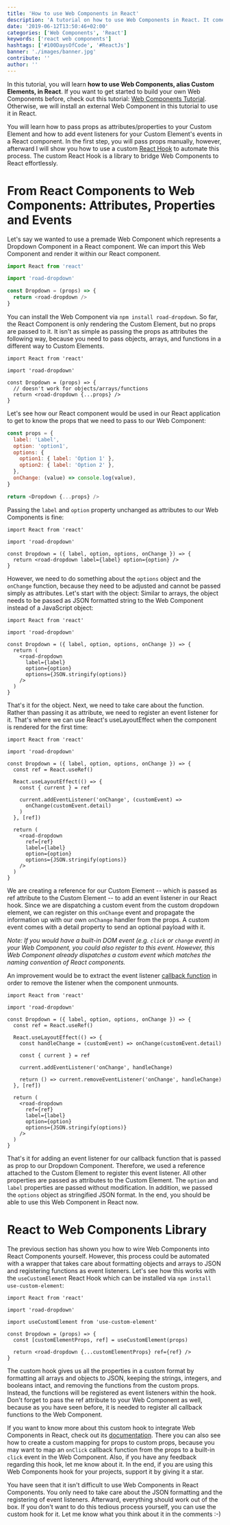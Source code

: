 ```yaml
---
title: 'How to use Web Components in React'
description: 'A tutorial on how to use Web Components in React. It comes with a library as a wrapper to use a custom element within your React component for passing props as attributes and event listeners ...'
date: '2019-06-12T13:50:46+02:00'
categories: ['Web Components', 'React']
keywords: ['react web components']
hashtags: ['#100DaysOfCode', '#ReactJs']
banner: './images/banner.jpg'
contribute: ''
author: ''
---
```


<Sponsorship />

In this tutorial, you will learn **how to use Web Components, alias Custom Elements, in React**. If you want to get started to build your own Web Components before, check out this tutorial: [Web Components Tutorial](/web-components-tutorial). Otherwise, we will install an external Web Component in this tutorial to use it in React.

You will learn how to pass props as attributes/properties to your Custom Element and how to add event listeners for your Custom Element's events in a React component. In the first step, you will pass props manually, however, afterward I will show you how to use a custom [React Hook](/react-hooks/) to automate this process. The custom React Hook is a library to bridge Web Components to React effortlessly.

# From React Components to Web Components: Attributes, Properties and Events

Let's say we wanted to use a premade Web Component which represents a Dropdown Component in a React component. We can import this Web Component and render it within our React component.

```javascript
import React from 'react'

import 'road-dropdown'

const Dropdown = (props) => {
  return <road-dropdown />
}
```

You can install the Web Component via `npm install road-dropdown`. So far, the React Component is only rendering the Custom Element, but no props are passed to it. It isn't as simple as passing the props as attributes the following way, because you need to pass objects, arrays, and functions in a different way to Custom Elements.

```javascript{6,7}
import React from 'react'

import 'road-dropdown'

const Dropdown = (props) => {
  // doesn't work for objects/arrays/functions
  return <road-dropdown {...props} />
}
```

Let's see how our React component would be used in our React application to get to know the props that we need to pass to our Web Component:

```javascript
const props = {
  label: 'Label',
  option: 'option1',
  options: {
    option1: { label: 'Option 1' },
    option2: { label: 'Option 2' },
  },
  onChange: (value) => console.log(value),
}

return <Dropdown {...props} />
```

Passing the `label` and `option` property unchanged as attributes to our Web Components is fine:

```javascript{5,8,9}
import React from 'react'

import 'road-dropdown'

const Dropdown = ({ label, option, options, onChange }) => {
  return <road-dropdown label={label} option={option} />
}
```

However, we need to do something about the `options` object and the `onChange` function, because they need to be adjusted and cannot be passed simply as attributes. Let's start with the object: Similar to arrays, the object needs to be passed as JSON formatted string to the Web Component instead of a JavaScript object:

```javascript{10}
import React from 'react'

import 'road-dropdown'

const Dropdown = ({ label, option, options, onChange }) => {
  return (
    <road-dropdown
      label={label}
      option={option}
      options={JSON.stringify(options)}
    />
  )
}
```

That's it for the object. Next, we need to take care about the function. Rather than passing it as attribute, we need to register an event listener for it. That's where we can use React's useLayoutEffect when the component is rendered for the first time:

```javascript{6,8,9,10,11,12,13,14,18}
import React from 'react'

import 'road-dropdown'

const Dropdown = ({ label, option, options, onChange }) => {
  const ref = React.useRef()

  React.useLayoutEffect(() => {
    const { current } = ref

    current.addEventListener('onChange', (customEvent) =>
      onChange(customEvent.detail)
    )
  }, [ref])

  return (
    <road-dropdown
      ref={ref}
      label={label}
      option={option}
      options={JSON.stringify(options)}
    />
  )
}
```

We are creating a reference for our Custom Element -- which is passed as ref attribute to the Custom Element -- to add an event listener in our React hook. Since we are dispatching a custom event from the custom dropdown element, we can register on this `onChange` event and propagate the information up with our own `onChange` handler from the props. A custom event comes with a detail property to send an optional payload with it.

_Note: If you would have a built-in DOM event (e.g. `click` or `change` event) in your Web Component, you could also register to this event. However, this Web Component already dispatches a custom event which matches the naming convention of React components._

An improvement would be to extract the event listener [callback function](/javascript-callback-function) in order to remove the listener when the component unmounts.

```javascript{9,13,15}
import React from 'react'

import 'road-dropdown'

const Dropdown = ({ label, option, options, onChange }) => {
  const ref = React.useRef()

  React.useLayoutEffect(() => {
    const handleChange = (customEvent) => onChange(customEvent.detail)

    const { current } = ref

    current.addEventListener('onChange', handleChange)

    return () => current.removeEventListener('onChange', handleChange)
  }, [ref])

  return (
    <road-dropdown
      ref={ref}
      label={label}
      option={option}
      options={JSON.stringify(options)}
    />
  )
}
```

That's it for adding an event listener for our callback function that is passed as prop to our Dropdown Component. Therefore, we used a reference attached to the Custom Element to register this event listener. All other properties are passed as attributes to the Custom Element. The `option` and `label` properties are passed without modification. In addition, we passed the `options` object as stringified JSON format. In the end, you should be able to use this Web Component in React now.

# React to Web Components Library

The previous section has shown you how to wire Web Components into React Components yourself. However, this process could be automated with a wrapper that takes care about formatting objects and arrays to JSON and registering functions as event listeners. Let's see how this works with the `useCustomElement` React Hook which can be installed via `npm install use-custom-element`:

```javascript{5,8,10}
import React from 'react'

import 'road-dropdown'

import useCustomElement from 'use-custom-element'

const Dropdown = (props) => {
  const [customElementProps, ref] = useCustomElement(props)

  return <road-dropdown {...customElementProps} ref={ref} />
}
```

The custom hook gives us all the properties in a custom format by formatting all arrays and objects to JSON, keeping the strings, integers, and booleans intact, and removing the functions from the custom props. Instead, the functions will be registered as event listeners within the hook. Don't forget to pass the ref attribute to your Web Component as well, because as you have seen before, it is needed to register all callback functions to the Web Component.

If you want to know more about this custom hook to integrate Web Components in React, check out its [documentation](https://github.com/the-road-to-learn-react/use-custom-element). There you can also see how to create a custom mapping for props to custom props, because you may want to map an `onClick` callback function from the props to a built-in `click` event in the Web Component. Also, if you have any feedback regarding this hook, let me know about it. In the end, if you are using this Web Components hook for your projects, support it by giving it a star.

<Divider />

You have seen that it isn't difficult to use Web Components in React Components. You only need to take care about the JSON formatting and the registering of event listeners. Afterward, everything should work out of the box. If you don't want to do this tedious process yourself, you can use the custom hook for it. Let me know what you think about it in the comments :-)

